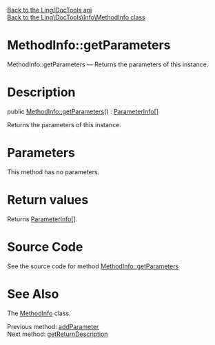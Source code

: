 [Back to the Ling/DocTools api](https://github.com/lingtalfi/DocTools/blob/master/doc/api/Ling/DocTools.md)<br>
[Back to the Ling\DocTools\Info\MethodInfo class](https://github.com/lingtalfi/DocTools/blob/master/doc/api/Ling/DocTools/Info/MethodInfo.md)


MethodInfo::getParameters
================



MethodInfo::getParameters — Returns the parameters of this instance.




Description
================


public [MethodInfo::getParameters](https://github.com/lingtalfi/DocTools/blob/master/doc/api/Ling/DocTools/Info/MethodInfo/getParameters.md)() : [ParameterInfo[]](https://github.com/lingtalfi/DocTools/blob/master/doc/api/Ling/DocTools/Info/ParameterInfo.md)




Returns the parameters of this instance.




Parameters
================

This method has no parameters.


Return values
================

Returns [ParameterInfo[]](https://github.com/lingtalfi/DocTools/blob/master/doc/api/Ling/DocTools/Info/ParameterInfo.md).








Source Code
===========
See the source code for method [MethodInfo::getParameters](https://github.com/lingtalfi/DocTools/blob/master/Info/MethodInfo.php#L283-L286)


See Also
================

The [MethodInfo](https://github.com/lingtalfi/DocTools/blob/master/doc/api/Ling/DocTools/Info/MethodInfo.md) class.

Previous method: [addParameter](https://github.com/lingtalfi/DocTools/blob/master/doc/api/Ling/DocTools/Info/MethodInfo/addParameter.md)<br>Next method: [getReturnDescription](https://github.com/lingtalfi/DocTools/blob/master/doc/api/Ling/DocTools/Info/MethodInfo/getReturnDescription.md)<br>

